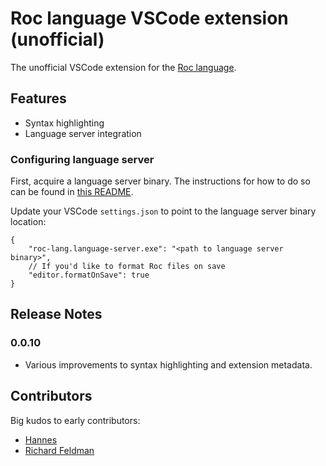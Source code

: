 # Roc language VSCode extension (unofficial)

The unofficial VSCode extension for the [Roc language](https://roc-lang.org/).

## Features

- Syntax highlighting
- Language server integration

### Configuring language server

First, acquire a language server binary. The instructions for how to do so can
be found in [this README](https://github.com/ayazhafiz/roc/blob/lang-srv/crates/lang_srv/README.md).

Update your VSCode `settings.json` to point to the language server binary
location:

```
{
    "roc-lang.language-server.exe": "<path to language server binary>",
    // If you'd like to format Roc files on save
    "editor.formatOnSave": true
}
```

## Release Notes

### 0.0.10

- Various improvements to syntax highlighting and extension metadata.

## Contributors

Big kudos to early contributors:

- [Hannes](https://github.com/Hasnep)
- [Richard Feldman](https://github.com/rtfeldman)
